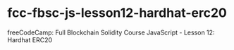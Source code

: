 # fcc-fbsc-js-lesson12-hardhat-erc20
freeCodeCamp: Full Blockchain Solidity Course JavaScript - Lesson 12: Hardhat ERC20
